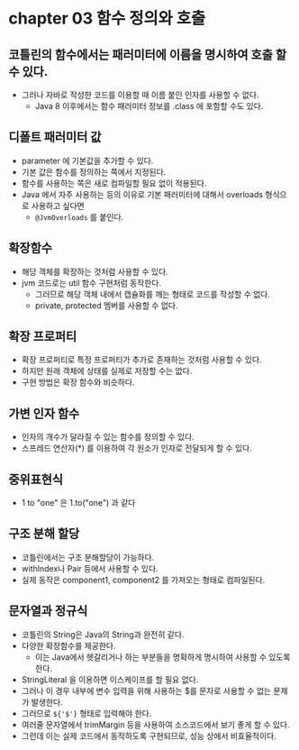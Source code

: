 # chapter 03 함수 정의와 호출

## 코틀린의 함수에서는 패러미터에 이름을 명시하여 호출 할 수 있다.
- 그러나 자바로 작성한 코드를 이용할 때 이름 붙인 인자를 사용할 수 없다.
  - Java 8 이후에서는 함수 패러미터 정보를 .class 에 포함할 수도 있다.
  
## 디폴트 패러미터 값
- parameter 에 기본값을 추가할 수 있다.
- 기본 값은 함수를 정의하는 쪽에서 지정된다.
- 함수를 사용하는 쪽은 새로 컴파일할 필요 없이 적용된다.
- Java 에서 자주 사용하는 등의 이유로 기본 패러미터에 대해서 overloads 형식으로 사용하고 싶다면
  - `@JvmOverloads` 를 붙인다.

## 확장함수
- 해당 객체를 확장하는 것처럼 사용할 수 있다.
- jvm 코드로는 util 함수 구현처럼 동작한다.
  - 그러므로 해당 객체 내에서 캡슐화를 깨는 형태로 코드를 작성할 수 없다.
  - private, protected 멤버를 사용할 수 없다.
  
## 확장 프로퍼티
- 확장 프로퍼티로 특정 프로퍼티가 추가로 존재하는 것처럼 사용할 수 있다.
- 하지만 원래 객체에 상태를 실제로 저장할 수는 없다.
- 구현 방법은 확장 함수와 비슷하다.

## 가변 인자 함수
- 인자의 개수가 달라질 수 있는 함수를 정의할 수 있다.
- 스프레드 연산자(*) 를 이용하여 각 원소가 인자로 전달되게 할 수 있다.

## 중위표현식
- 1 to "one" 은 1.to("one") 과 같다

## 구조 분해 할당
- 코틀린에서는 구조 분해할당이 가능하다.
- withIndex나 Pair 등에서 사용할 수 있다.
- 실제 동작은 component1, component2 를 가져오는 형태로 컴파일된다.

## 문자열과 정규식
- 코틀린의 String은 Java의 String과 완전히 같다.
- 다양한 확장함수를 제공한다.
  - 이는 Java에서 헷갈리거나 하는 부분들을 명확하게 명시하여 사용할 수 있도록 한다.
- StringLiteral 을 이용하면 이스케이프를 할 필요 없다.
- 그러나 이 경우 내부에 변수 입력을 위해 사용하는 $를 문자로 사용할 수 없는 문제가 발생한다.
- 그러므로 `${'$'}` 형태로 입력해야 한다.
- 여러줄 문자열에서 trimMargin 등을 사용하여 소스코드에서 보기 좋게 할 수 있다.
- 그런데 이는 실제 코드에서 동작하도록 구현되므로, 성능 상에서 비효율적이다.
